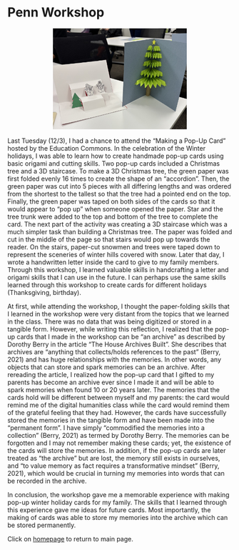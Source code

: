 # Penn Workshop #

<p align="center">
  <img src="pennworkshop.jpg" alt="Penn Workshop" width="300">
</p>

Last Tuesday (12/3), I had a chance to attend the “Making a Pop-Up Card” hosted by the Education Commons. In the celebration of the Winter holidays, I was able to learn how to create handmade pop-up cards using basic origami and cutting skills. Two pop-up cards included a Christmas tree and a 3D staircase. To make a 3D Christmas tree, the green paper was first folded evenly 16 times to create the shape of an “accordion”. Then, the green paper was cut into 5 pieces with all differing lengths and was ordered from the shortest to the tallest so that the tree had a pointed end on the top. Finally, the green paper was taped on both sides of the cards so that it would appear to “pop up” when someone opened the paper. Star and the tree trunk were added to the top and bottom of the tree to complete the card. The next part of the activity was creating a 3D staircase which was a much simpler task than building a Christmas tree. The paper was folded and cut in the middle of the page so that stairs would pop up towards the reader. On the stairs, paper-cut snowmen and trees were taped down to represent the sceneries of winter hills covered with snow. Later that day, I wrote a handwritten letter inside the card to give to my family members. Through this workshop, I learned valuable skills in handcrafting a letter and origami skills that I can use in the future. I can perhaps use the same skills learned through this workshop to create cards for different holidays (Thanksgiving, birthday).

At first, while attending the workshop, I thought the paper-folding skills that I learned in the workshop were very distant from the topics that we learned in the class. There was no data that was being digitized or stored in a tangible form. However, while writing this reflection, I realized that the pop-up cards that I made in the workshop can be “an archive” as described by Dorothy Berry in the article “The House Archives Built”. She describes that archives are “anything that collects/holds references to the past” (Berry, 2021) and has huge relationships with the memories. In other words, any objects that can store and spark memories can be an archive. After rereading the article, I realized how the pop-up card that I gifted to my parents has become an archive ever since I made it and will be able to spark memories when found 10 or 20 years later. The memories that the cards hold will be different between myself and my parents: the card would remind me of the digital humanities class while the card would remind them of the grateful feeling that they had. However, the cards have successfully stored the memories in the tangible form and have been made into the “permanent form”. I have simply “commodified the memories into a collection” (Berry, 2021) as termed by Dorothy Berry. The memories can be forgotten and I may not remember making these cards; yet, the existence of the cards will store the memories. In addition, if the pop-up cards are later treated as “the archive” but are lost, the memory still exists in ourselves, and “to value memory as fact requires a transformative mindset” (Berry, 2021), which would be crucial in turning my memories into words that can be recorded in the archive. 

In conclusion, the workshop gave me a memorable experience with making pop-up winter holiday cards for my family. The skills that I learned through this experience gave me ideas for future cards. Most importantly, the making of cards was able to store my memories into the archive which can be stored permanently.

Click on [homepage](https://youbin03.github.io/) to return to main page.
